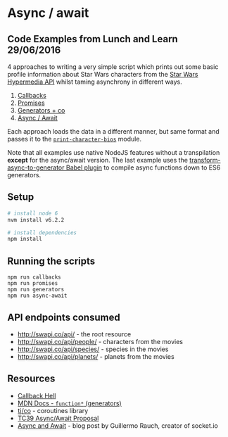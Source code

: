 # Async / await

## Code Examples from Lunch and Learn 29/06/2016

4 approaches to writing a very simple script which prints out some basic profile information about Star Wars characters from the [Star Wars Hypermedia API](https://swapi.co/) whilst taming asynchrony in different ways.

1. [Callbacks](./1-callbacks.js)
2. [Promises](./2-promises.js)
3. [Generators + co](./3-generators.js)
4. [Async / Await](./4-async-await.js)

Each approach loads the data in a different manner, but same format and passes it to the [`print-character-bios`](./print-character-bios.js) module.

Note that all examples use native NodeJS features without a transpilation **except** for the async/await version. The last example uses the [transform-async-to-generator Babel plugin](https://babeljs.io/docs/plugins/transform-async-to-generator/) to compile async functions down to ES6 generators.

## Setup

```sh
# install node 6
nvm install v6.2.2

# install dependencies
npm install
```

## Running the scripts

```
npm run callbacks
npm run promises
npm run generators
npm run async-await
```

## API endpoints consumed

- http://swapi.co/api/ - the root resource
- http://swapi.co/api/people/ - characters from the movies
- http://swapi.co/api/species/ - species in the movies
- http://swapi.co/api/planets/ - planets from the movies

## Resources

- [Callback Hell](http://callbackhell.com/)
- [MDN Docs - `function*` (generators)](https://developer.mozilla.org/en/docs/Web/JavaScript/Reference/Statements/function*)
- [tj/co](https://github.com/tj/co) - coroutines library
- [TC39 Async/Await Proposal](https://tc39.github.io/ecmascript-asyncawait/)
- [Async and Await](https://zeit.co/blog/async-and-await) - blog post by Guillermo Rauch, creator of socket.io
